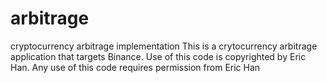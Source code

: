 # arbitrage
cryptocurrency arbitrage implementation
This is a crytocurrency arbitrage application that targets Binance.
Use of this code is copyrighted by Eric Han.
Any use of this code requires permission from Eric Han
